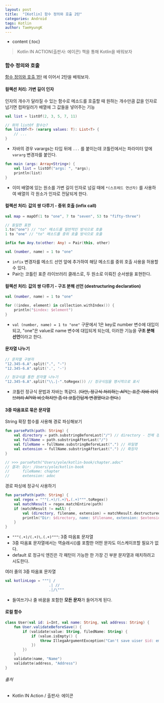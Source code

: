 ```yaml
---
layout: post
title:  "[Kotlin] 함수 정의와 호출 2탄"
categories: Android
tags: Kotlin
author: TaeHyungK
---
```


* content
{:toc}

> Kotlin IN ACTION(출판사: 에이콘) 책을 통해 Kotlin을 배워보자

### 함수 정의와 호출

[함수 정의와 호출 1탄](https://taehyungk.github.io/2020/02/18/android-kotlin-method-1/) 에 이어서 2탄을 배워보자.


#### 컬렉션 처리: 가변 길이 인자

인자의 개수가 달라질 수 있는 함수로 메소드를 호출할 때 원하는 개수만큼 값을 인자로 넘기면 컴파일러가 배열에 그 값들을 넣어주는 기능

```kotlin
val list = listOf(2, 3, 5, 7, 11)

// 위의 listOf 함수는?
fun listOf<T> (vararg values: T): List<T> {
    // ... 
}
```
  - 자바의 경우 varargs는 타입 뒤에 `...` 를 붙이는데 코틀린에서는 파라미터 앞에 `vararg` 변경자를 붙인다.

```kotlin
fun main (args: Array<String>) {
    val list = listOf("args: ", *args);
    println(list)
}
```
  - 이미 배열에 있는 원소를 가변 길이 인자로 넘길 때에 `*(스프레드 연산자)` 를 사용하여 배열의 각 원소가 인자로 전달되게 한다.








#### 컬렉션 처리: 값의 쌍 다루기 - 중위 호출 (infix call)

```kotlin
val map = mapOf(1 to "one", 7 to "seven", 53 to "fifty-three")

// 동일한 표현
1.to("one") // "to" 메소드를 일반적인 방식으로 호출
1 to "one" // "to" 메소드를 중위 호출 방식으로 호출

infix fun Any.to(other: Any) = Pair(this, other)

val (number, name) = 1 to "one"
```
  - `infix` 변경자를 메소드 선언 앞에 추가하여 해당 메소드를 중위 호출 사용을 허용할 수 있다.
  - Pair는 코틀린 표준 라이브러리 클래스로, 두 원소로 이뤄진 순서쌍을 표현한다.

#### 컬렉션 처리: 값의 쌍 다루기 - 구조 분해 선언 (destructuring declaration)

```kotlin
val (number, name) = 1 to "one"

for ((index, element) in collection.withIndex()) {
    println("$index: $element")
}
```
  - `val (number, name) = 1 to "one"` 구문에서 1은 key로 number 변수에 대입이 되고, "one"은 value로 name 변수에 대입되게 되는데, 이러한 기능을 **구조 분해 선언**이라고 한다.

#### 문자열 나누기

```kotlin
// 문자열 구분자
"12.345-6.A".split(".", "-")
"12.345-6.A".split('.', '-')

// 정규식을 통한 문자열 나누기
"12.345-6.A".split("\\.|-".toRegex()) // 정규식임을 명시적으로 표시
```
  - 코틀린 정규식 문법과 자바는 똑같다. (~~다만, 정규식 처리하는 API는 표준 자바 라이브러리 API와 비슷하지만 좀 더 코틀린답게 변경됐다고 한다.~~)

#### 3중 따옴표로 묶은 문자열

String 확장 함수를 사용해 경로 파싱해보기
```kotlin
fun parsePath(path: String) {
    val directory = path.substringBeforeLast("/") // directory - 전체 경로의 첫 글자부터 마지막 슬래시 바로 전까지
    val fullName = path.substringAfterLast("/")
    val fileName = fullName.substringBeforeLast(".") // 파일명
    val extension = fullName.substringAfterLast(".") // 확장자
}

// >>> parsePath("Users/yole/kotlin-book/chapter.adoc"
// 결과: Dir: /Users/yole/kotlin-book
//      fileName: chapter
//      extension: adoc
```

경로 파싱에 정규식 사용하기
```kotlin
fun parsePath(path: String) {
    val regex = """(.+)/(.+)\.(.+)""".toRegex()
    val matchResult = regex.matchEntire(path)
    if (matchResult != null) {
        val (directory, filename, extension) = matchResult.destructured
        println("Dir: $directory, name: $filename, extension: $extension")
    }
}
```
  - `"""(.+)/(.+)\.(.+)"""`: 3중 따옴표 문자열
  - 3중 따옴표 문자열에서는 역슬래시(\)를 포함한 어떤 문자도 이스케이프할 필요가 없다.
  - default 로 정규식 엔진은 각 패턴이 가능한 한 가장 긴 부분 문자열과 매치하려고 시도한다. 


여러 줄의 3중 따옴표 문자열

```kotlin
val kotlinLogo = """| /
                    .| //
                    .|/\"""
```
  - 들여쓰기나 줄 바꿈을 포함한 **모든 문자**가 들어가게 된다.


#### 로컬 함수

```kotlin
class User(val id: i=Int, val name: String, val address: String) {
    fun User.validateBeforeSave() {
        if (validate(value: String, filedName: String) {
            if (value.isEmpty() {
                throw IllegaArgumentException("Can't save uiser $id: empty $fileName"); // User와 프로퍼티를 직접 사용할 수 있다.
            })
        })
    }
    validate(name, "Name")
    validatte(address, "Address")
}
```


###### 출처

- Kotlin IN Action / 출판사: 에이콘
  